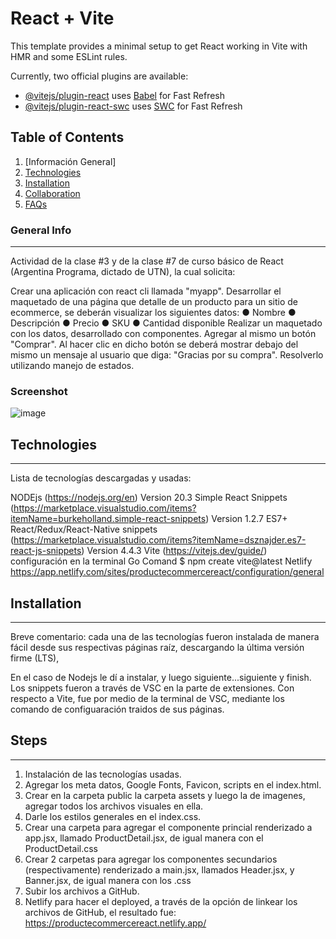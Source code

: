 # React + Vite

This template provides a minimal setup to get React working in Vite with HMR and some ESLint rules.

Currently, two official plugins are available:

- [@vitejs/plugin-react](https://github.com/vitejs/vite-plugin-react/blob/main/packages/plugin-react/README.md) uses [Babel](https://babeljs.io/) for Fast Refresh
- [@vitejs/plugin-react-swc](https://github.com/vitejs/vite-plugin-react-swc) uses [SWC](https://swc.rs/) for Fast Refresh

  
## Table of Contents
1. [Información General]
2. [Technologies](#technologies)
3. [Installation](#installation)
4. [Collaboration](#collaboration)
5. [FAQs](#faqs)
### General Info
***
Actividad de la clase #3 y de la clase #7 de curso básico de React (Argentina Programa, dictado de UTN), la cual solicita:

Crear una aplicación con react cli llamada "myapp".
Desarrollar el maquetado de una página que detalle de un producto para un sitio de
ecommerce, se deberán visualizar los siguientes datos:
● Nombre
● Descripción
● Precio
● SKU
● Cantidad disponible
Realizar un maquetado con los datos, desarrollado con componentes.
Agregar al mismo un botón "Comprar".
Al hacer clic en dicho botón se deberá mostrar debajo del mismo un mensaje al usuario que
diga:
"Gracias por su compra".
Resolverlo utilizando manejo de estados.

### Screenshot

![image](https://github.com/rosslabarca/FirstReact-product_e-commerce-/assets/100976050/19fc03a9-241e-469d-a434-e88bae27157b)

## Technologies
***
Lista de tecnologías descargadas y usadas:

NODEjs (https://nodejs.org/en) Version 20.3
Simple React Snippets (https://marketplace.visualstudio.com/items?itemName=burkeholland.simple-react-snippets) Version 1.2.7
ES7+ React/Redux/React-Native snippets (https://marketplace.visualstudio.com/items?itemName=dsznajder.es7-react-js-snippets) Version 	4.4.3
Vite (https://vitejs.dev/guide/)  configuración en la terminal Go Comand $ npm create vite@latest
Netlify https://app.netlify.com/sites/productecommercereact/configuration/general

## Installation
***
Breve comentario: cada una de las tecnologías fueron instalada de manera fácil desde sus respectivas páginas raíz, descargando la última versión firme (LTS), 

En el caso de Nodejs le dí a instalar, y luego siguiente...siguiente y finish.
Los snippets fueron a través de VSC en la parte de extensiones.
Con respecto a Vite, fue por medio de la terminal de VSC, mediante los comando de configuaración traidos de sus páginas.

## Steps
***
1. Instalación de las tecnologías usadas.
2. Agregar los meta datos, Google Fonts, Favicon, scripts en el index.html.
3. Crear en la carpeta public la carpeta assets y luego la de imagenes, agregar todos los archivos visuales en ella.
4. Darle los estilos generales en el index.css.
5. Crear una carpeta para agregar el componente princial renderizado a app.jsx, llamado ProductDetail.jsx, de igual manera con el ProductDetail.css
6. Crear 2 carpetas para agregar los componentes secundarios (respectivamente) renderizado a main.jsx, llamados Header.jsx, y Banner.jsx, de igual manera con los .css
7. Subir los archivos a GitHub.
8. Netlify para hacer el deployed, a través de la opción de linkear los archivos de GitHub, el resultado fue: 
https://productecommercereact.netlify.app/
